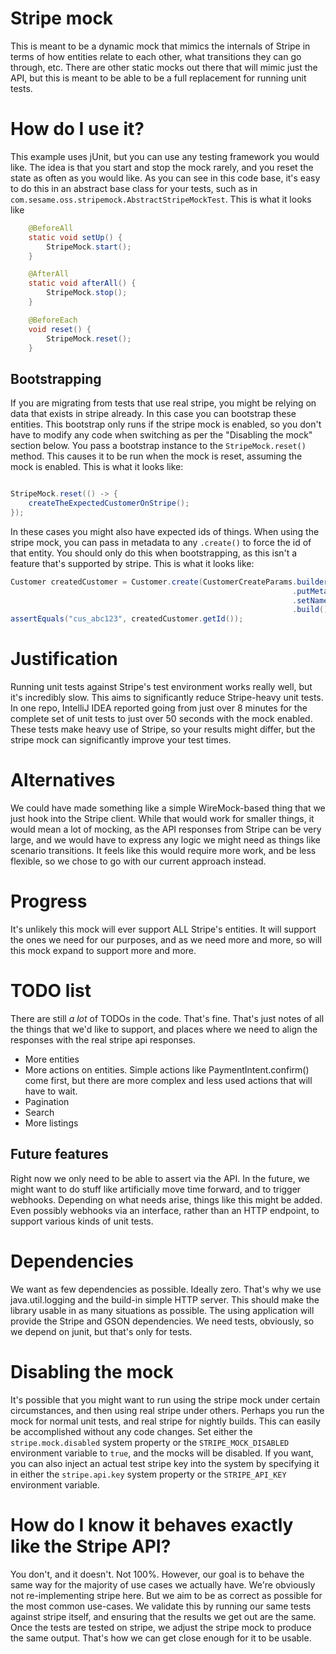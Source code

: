 # Stripe mock

This is meant to be a dynamic mock that mimics the internals of Stripe in terms of how entities relate to each other, what transitions they can go through,
etc. There are other static mocks out there that will mimic just the API, but this is meant to be able to be a full replacement for running unit tests.

# How do I use it?
This example uses jUnit, but you can use any testing framework you would like. The idea is that you start and stop the mock rarely, and you reset the state
as often as you would like. As you can see in this code base, it's easy to do this in an abstract base class for your tests, such as in 
`com.sesame.oss.stripemock.AbstractStripeMockTest`. This is what it looks like
```java
    @BeforeAll
    static void setUp() {
        StripeMock.start();
    }

    @AfterAll
    static void afterAll() {
        StripeMock.stop();
    }

    @BeforeEach
    void reset() {
        StripeMock.reset();
    }
```

## Bootstrapping
If you are migrating from tests that use real stripe, you might be relying on data that exists in stripe already. In this case you can bootstrap these entities.
This bootstrap only runs if the stripe mock is enabled, so you don't have to modify any code when switching as per the "Disabling the mock" section below.
You pass a bootstrap instance to the `StripeMock.reset()` method. This causes it to be run when the mock is reset, assuming the mock is enabled.
This is what it looks like:
```java

StripeMock.reset(() -> {
    createTheExpectedCustomerOnStripe();
});
```

In these cases you might also have expected ids of things. When using the stripe mock, you can pass in metadata to any `.create()` to force the id of that
entity. You should only do this when bootstrapping, as this isn't a feature that's supported by stripe.
This is what it looks like:
```java
Customer createdCustomer = Customer.create(CustomerCreateParams.builder()
                                                               .putMetadata(StripeMock.OVERRIDE_ID_FOR_TESTING, "cus_abc123")
                                                               .setName("Mike Smith")
                                                               .build());
assertEquals("cus_abc123", createdCustomer.getId());

```

# Justification

Running unit tests against Stripe's test environment works really well, but it's incredibly slow. This aims to significantly reduce Stripe-heavy unit tests.
In one repo, IntelliJ IDEA reported going from just over 8 minutes for the complete set of unit tests to just over 50 seconds with the mock enabled. These
tests make heavy use of Stripe, so your results might differ, but the stripe mock can significantly improve your test times.

# Alternatives

We could have made something like a simple WireMock-based thing that we just hook into the Stripe client. While that would work for smaller things, it would
mean a lot of mocking, as the API responses from Stripe can be very large, and we would have to express any logic we might need as things like scenario
transitions. It feels like this would require more work, and be less flexible, so we chose to go with our current approach instead.

# Progress

It's unlikely this mock will ever support ALL Stripe's entities. It will support the ones we need for our purposes, and as we need more and more, so will
this mock expand to support more and more.

# TODO list
There are still *a lot* of TODOs in the code. That's fine. That's just notes of all the things that we'd like to support, and places where we need to align
the responses with the real stripe api responses.

* More entities
* More actions on entities. Simple actions like PaymentIntent.confirm() come first, but there are more complex and less used actions that will have to wait.
* Pagination
* Search
* More listings

## Future features

Right now we only need to be able to assert via the API. In the future, we might want to do stuff like artificially move time forward, and to trigger webhooks.
Depending on what needs arise, things like this might be added. Even possibly webhooks via an interface, rather than an HTTP endpoint, to support various
kinds of unit tests.

# Dependencies

We want as few dependencies as possible. Ideally zero. That's why we use java.util.logging and the build-in simple HTTP server. This should make the library
usable in as many situations as possible. The using application will provide the Stripe and GSON dependencies. We need tests, obviously, so we depend on
junit, but that's only for tests.

# Disabling the mock

It's possible that you might want to run using the stripe mock under certain circumstances, and then using real stripe under others. Perhaps you run the mock
for normal unit tests, and real stripe for nightly builds. This can easily be accomplished without any code changes. Set either the `stripe.mock.disabled`
system property or the `STRIPE_MOCK_DISABLED` environment variable to `true`, and the mocks will be disabled. If you want, you can also inject an actual test
stripe key into the system by specifying it in either the `stripe.api.key` system property or the `STRIPE_API_KEY` environment variable.

# How do I know it behaves exactly like the Stripe API?
You don't, and it doesn't. Not 100%. However, our goal is to behave the same way for the majority of use cases we actually have. We're obviously not 
re-implementing stripe here. But we aim to be as correct as possible for the most common use-cases. We validate this by running our same tests against
stripe itself, and ensuring that the results we get out are the same. Once the tests are tested on stripe, we adjust the stripe mock to produce the same
output. That's how we can get close enough for it to be usable.
